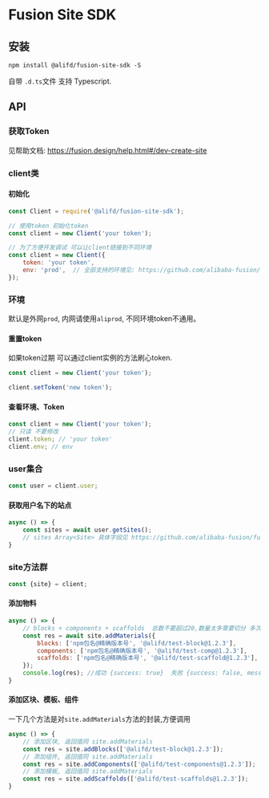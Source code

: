 # Fusion Site SDK


## 安装
`npm install @alifd/fusion-site-sdk -S`

自带 `.d.ts`文件 支持 Typescript.
## API

### 获取Token
见帮助文档: https://fusion.design/help.html#/dev-create-site

### client类

#### 初始化
```javascript
const Client = require('@alifd/fusion-site-sdk');

// 使用token 初始化token
const client = new Client('your token'); 

// 为了方便开发调试 可以让client链接到不同环境
const client = new Client({
    token: 'your token',
    env: 'prod',  // 全部支持的环境见: https://github.com/alibaba-fusion/fusion-site-sdk/blob/master/src/type.ts
});
```

### 环境
默认是外网`prod`, 内网请使用`aliprod`, 不同环境token不通用。

#### 重置token
如果token过期 可以通过client实例的方法刷心token.

```javascript
const client = new Client('your token');

client.setToken('new token'); 
```
#### 查看环境、Token
```javascript
const client = new Client('your token');
// 只读 不要修改
client.token; // 'your token'
client.env; // env
```


### user集合
```javascript
const user = client.user;
```
#### 获取用户名下的站点
```javascript
async () => {
    const sites = await user.getSites();
    // sites Array<Site> 具体字段见 https://github.com/alibaba-fusion/fusion-site-sdk/blob/master/src/type.ts 的 IFusionSite
}
```




### site方法群
```javascript
const {site} = client;
```

#### 添加物料
```javascript
async () => {
    // blocks + components + scaffolds  总数不要超过20,数量太多需要切分 多次调用 
    const res = await site.addMaterials({
        blocks: ['npm包名@精确版本号', '@alifd/test-block@1.2.3'],
        components: ['npm包名@精确版本号', '@alifd/test-comp@1.2.3'],
        scaffolds: ['npm包名@精确版本号', '@alifd/test-scaffold@1.2.3'],
    });
    console.log(res); //成功 {success: true}  失败 {success: false, message: 'xxxxx'}
}
```

#### 添加区块、模板、组件
一下几个方法是对`site.addMaterials`方法的封装,方便调用

```javascript
async () => {
    // 添加区块, 返回值同 site.addMaterials
    const res = site.addBlocks(['@alifd/test-block@1.2.3']);
    // 添加组件, 返回值同 site.addMaterials
    const res = site.addComponents(['@alifd/test-components@1.2.3']);
    // 添加模板, 返回值同 site.addMaterials
    const res = site.addScaffolds(['@alifd/test-scaffolds@1.2.3']);
}
```